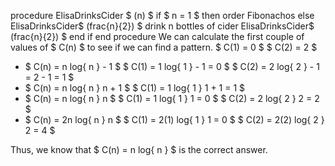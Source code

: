 procedure ElisaDrinksCider $ (n) $ 
if $ n = 1 $ then 
order Fibonachos 
else 
ElisaDrinksCider$ (frac{n}{2}) $ 
drink n bottles of cider 
ElisaDrinksCider$ (frac{n}{2}) $ 
end if 
end procedure 
We can calculate the first couple of values of $ C(n) $ to see if we can find a pattern. 
$ C(1) = 0 $ 
$ C(2) = 2 $
<ul>
<li> $ C(n) = n log{ n } - 1 $ 
$ C(1) = 1 log{ 1 } - 1 = 0 $
$ C(2) = 2 log{ 2 } - 1 = 2 - 1 = 1 $
<li> $ C(n) = n log{ n } n + 1 $
$ C(1) = 1 log{ 1 } 1 + 1 = 1 $
<li> $ C(n) = n log{ n } n $
$ C(1) = 1 log{ 1 } 1 = 0 $
$ C(2) = 2 log{ 2 } 2 = 2 $
<li> $ C(n) = 2n log{ n } n $
$ C(1) = 2(1) log{ 1 } 1 = 0 $
$ C(2) = 2(2) log{ 2 } 2 = 4 $
</ul>
Thus, we know that $ C(n) = n log{ n } $ is the correct answer.
